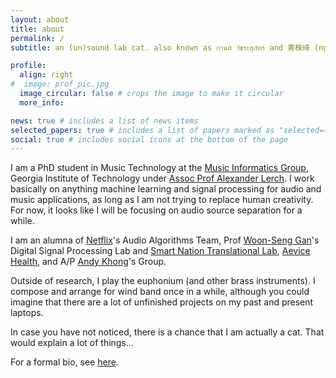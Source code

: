 ```yaml
---
layout: about
title: about
permalink: /
subtitle: an (un)sound lab cat. also known as กานต์ วัชระสุภัทร and 黄株绮 (ng su yi).

profile:
  align: right
#  image: prof_pic.jpg
  image_circular: false # crops the image to make it circular
  more_info: 

news: true # includes a list of news items
selected_papers: true # includes a list of papers marked as "selected={true}"
social: true # includes social icons at the bottom of the page
---
```


I am a PhD student in Music Technology at the <a href="https://musicinformatics.gatech.edu/">Music Informatics Group</a>, Georgia Institute of Technology under <a href="https://www.alexanderlerch.com/"> Assoc Prof Alexander Lerch</a>. I work basically on anything machine learning and signal processing for audio and music applications, as long as I am not trying to replace human creativity. For now, it looks like I will be focusing on audio source separation for a while. 

I am an alumna of [Netflix](https://research.netflix.com/)'s Audio Algorithms Team, Prof [Woon-Seng Gan](https://dr.ntu.edu.sg/cris/rp/rp00961)'s Digital Signal Processing Lab and [Smart Nation Translational Lab](https://www.ntu.edu.sg/sntl), [Aevice Health](https://aevice.com/), and A/P [Andy Khong](https://personal.ntu.edu.sg/andykhong/index.htm)'s Group.

Outside of research, I play the euphonium (and other brass instruments). I compose and arrange for wind band once in a while, although you could imagine that there are a lot of unfinished projects on my past and present laptops.

In case you have not noticed, there is a chance that I am actually a cat. That would explain a lot of things...


For a formal bio, see [here](/about_formal).